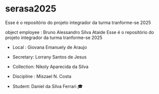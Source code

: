 # serasa2025
Esse é o repositório do projeto integrador da turma tranforme-se 2025 


object employee : Bruno Alessandro Silva Ataide 
Esse é o repositório do projeto integrador da turma tranforme-se 2025


- Local : Giovana Emanuely de Araujo 
 
- Secretary: Lorrany Santos de Jesus 

- Collection: Nikoly Aparecida da Silva

- Discipline : Miszael N. Costa

- Student: Daniel da Silva Ferrari 🎓

